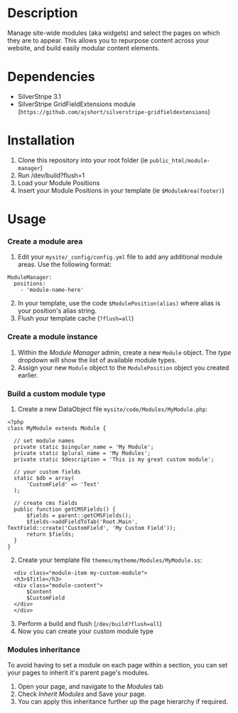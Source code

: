 # Description

Manage site-wide modules (aka widgets) and select the pages on which they are to appear. This allows you to repurpose content across your website, and build easily modular content elements.


# Dependencies

* SilverStripe 3.1
* SilverStripe GridFieldExtensions module (`https://github.com/ajshort/silverstripe-gridfieldextensions`)


# Installation

1. Clone this repository into your root folder (ie `public_html/module-manager`)
2. Run /dev/build?flush=1
3. Load your Module Positions
4. Insert your Module Positions in your template (ie `$ModuleArea(footer)`)


# Usage

### Create a module area
1. Edit your `mysite/_config/config.yml` file to add any additional module areas. Use the following format:
  ```
  ModuleManager:
    positions:
      - 'module-name-here'
  ```
2. In your template, use the code `$ModulePosition(alias)` where alias is your position's alias string.
3. Flush your template cache (`?flush=all`)

### Create a module instance
1. Within the *Module Manager* admin, create a new `Module` object. The *type* dropdown will show the list of available module types.
2. Assign your new `Module` object to the `ModulePosition` object you created earlier.

### Build a custom module type
1. Create a new DataObject file `mysite/code/Modules/MyModule.php`:
  ```
  <?php
  class MyModule extends Module {
	
	// set module names
	private static $singular_name = 'My Module';
	private static $plural_name = 'My Modules';
	private static $description = 'This is my great custom module';
   
	// your custom fields
	static $db = array(
        'CustomField' => 'Text'
    );
   
	// create cms fields
	public function getCMSFields() {
		$fields = parent::getCMSFields();
		$fields->addFieldToTab('Root.Main', TextField::create('CustomField', 'My Custom Field'));
		return $fields;
	}	
  }
  ```
  
2. Create your template file `themes/mytheme/Modules/MyModule.ss`:
  ```
    <div class="module-item my-custom-module">
	<h3>$Title</h3>
	<div class="module-content">
		$Content
        $CustomField
	</div>
    </div>
  ```
  
3. Perform a build and flush (`/dev/build?flush=all`)
4. Now you can create your custom module type

### Modules inheritance
To avoid having to set a module on each page within a section, you can set your pages to inherit it's parent page's modules.

1. Open your page, and navigate to the *Modules* tab
2. Check *Inherit Modules*  and Save your page.
3. You can apply this inheritance further up the page hierarchy if required.
 
